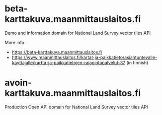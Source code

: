 
# beta-karttakuva.maanmittauslaitos.fi

Demo and information domain for National Land Survey vector tiles API

More info

- <https://beta-karttakuva.maanmittauslaitos.fi>
- <https://www.maanmittauslaitos.fi/kartat-ja-paikkatieto/asiantuntevalle-kayttajalle/kartta-ja-paikkatietojen-rajapintapalvelut-37>  (in finnish)

# avoin-karttakuva.maanmittauslaitos.fi

Production Open API domain for National Land Survey vector tiles API
